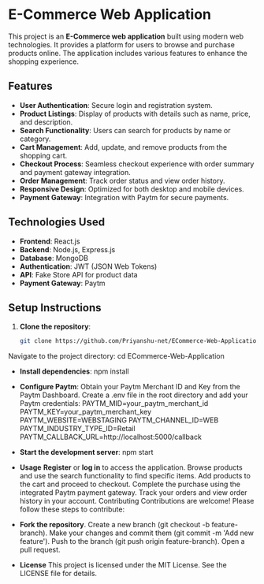 # **E-Commerce Web Application**

This project is an **E-Commerce web application** built using modern web technologies. It provides a platform for users to browse and purchase products online. The application includes various features to enhance the shopping experience.

## **Features**

- **User Authentication**: Secure login and registration system.
- **Product Listings**: Display of products with details such as name, price, and description.
- **Search Functionality**: Users can search for products by name or category.
- **Cart Management**: Add, update, and remove products from the shopping cart.
- **Checkout Process**: Seamless checkout experience with order summary and payment gateway integration.
- **Order Management**: Track order status and view order history.
- **Responsive Design**: Optimized for both desktop and mobile devices.
- **Payment Gateway**: Integration with Paytm for secure payments.

## **Technologies Used**

- **Frontend**: React.js
- **Backend**: Node.js, Express.js
- **Database**: MongoDB
- **Authentication**: JWT (JSON Web Tokens)
- **API**: Fake Store API for product data
- **Payment Gateway**: Paytm

## **Setup Instructions**

1. **Clone the repository**:
   ```bash
   git clone https://github.com/Priyanshu-net/ECommerce-Web-Application.git

Navigate to the project directory:
cd ECommerce-Web-Application

- **Install dependencies**:
npm install

- **Configure Paytm**:
Obtain your Paytm Merchant ID and Key from the Paytm Dashboard.
Create a .env file in the root directory and add your Paytm credentials:
PAYTM_MID=your_paytm_merchant_id
PAYTM_KEY=your_paytm_merchant_key
PAYTM_WEBSITE=WEBSTAGING
PAYTM_CHANNEL_ID=WEB
PAYTM_INDUSTRY_TYPE_ID=Retail
PAYTM_CALLBACK_URL=http://localhost:5000/callback

- **Start the development server**:
npm start

- **Usage**
**Register** or **log in** to access the application.
Browse products and use the search functionality to find specific items.
Add products to the cart and proceed to checkout.
Complete the purchase using the integrated Paytm payment gateway.
Track your orders and view order history in your account.
Contributing
Contributions are welcome! Please follow these steps to contribute:

- **Fork the repository**.
Create a new branch (git checkout -b feature-branch).
Make your changes and commit them (git commit -m 'Add new feature').
Push to the branch (git push origin feature-branch).
Open a pull request.
- **License**
This project is licensed under the MIT License. See the LICENSE file for details.

